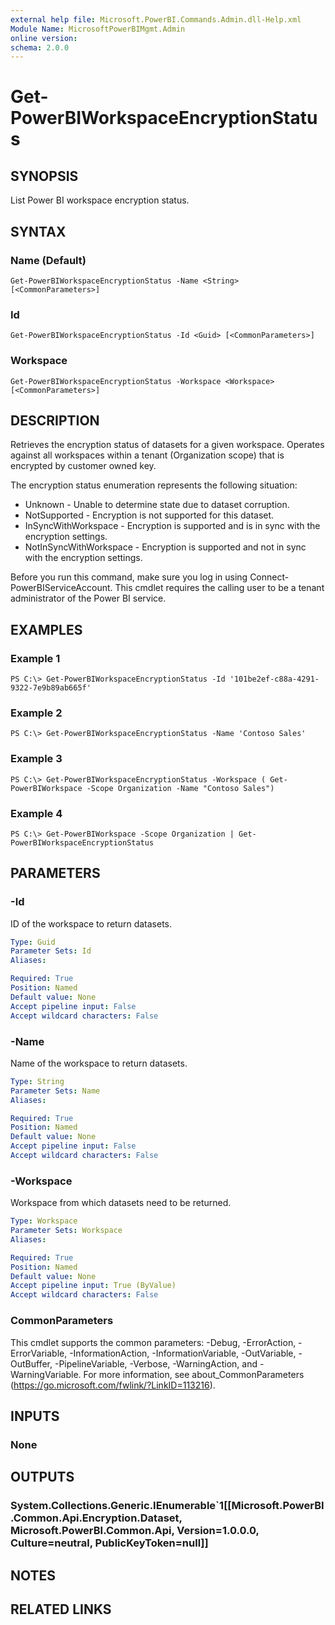 ```yaml
---
external help file: Microsoft.PowerBI.Commands.Admin.dll-Help.xml
Module Name: MicrosoftPowerBIMgmt.Admin
online version:
schema: 2.0.0
---
```


# Get-PowerBIWorkspaceEncryptionStatus

## SYNOPSIS
List Power BI workspace encryption status.

## SYNTAX

### Name (Default)
```
Get-PowerBIWorkspaceEncryptionStatus -Name <String> [<CommonParameters>]
```

### Id
```
Get-PowerBIWorkspaceEncryptionStatus -Id <Guid> [<CommonParameters>]
```

### Workspace
```
Get-PowerBIWorkspaceEncryptionStatus -Workspace <Workspace> [<CommonParameters>]
```

## DESCRIPTION
Retrieves the encryption status of datasets for a given workspace.
Operates against all workspaces within a tenant (Organization scope) that is encrypted by customer owned key.

The encryption status enumeration represents the following situation:

* Unknown - Unable to determine state due to dataset corruption.
* NotSupported - Encryption is not supported for this dataset.
* InSyncWithWorkspace - Encryption is supported and is in sync with the encryption settings.
* NotInSyncWithWorkspace - Encryption is supported and not in sync with the encryption settings.

Before you run this command, make sure you log in using Connect-PowerBIServiceAccount.
This cmdlet requires the calling user to be a tenant administrator of the Power BI service.

## EXAMPLES

### Example 1
```
PS C:\> Get-PowerBIWorkspaceEncryptionStatus -Id '101be2ef-c88a-4291-9322-7e9b89ab665f'
```

### Example 2
```
PS C:\> Get-PowerBIWorkspaceEncryptionStatus -Name 'Contoso Sales'
```

### Example 3
```
PS C:\> Get-PowerBIWorkspaceEncryptionStatus -Workspace ( Get-PowerBIWorkspace -Scope Organization -Name "Contoso Sales")
```

### Example 4
```
PS C:\> Get-PowerBIWorkspace -Scope Organization | Get-PowerBIWorkspaceEncryptionStatus
```

## PARAMETERS

### -Id
ID of the workspace to return datasets.

```yaml
Type: Guid
Parameter Sets: Id
Aliases:

Required: True
Position: Named
Default value: None
Accept pipeline input: False
Accept wildcard characters: False
```

### -Name
Name of the workspace to return datasets.

```yaml
Type: String
Parameter Sets: Name
Aliases:

Required: True
Position: Named
Default value: None
Accept pipeline input: False
Accept wildcard characters: False
```

### -Workspace
Workspace from which datasets need to be returned.

```yaml
Type: Workspace
Parameter Sets: Workspace
Aliases:

Required: True
Position: Named
Default value: None
Accept pipeline input: True (ByValue)
Accept wildcard characters: False
```

### CommonParameters
This cmdlet supports the common parameters: -Debug, -ErrorAction, -ErrorVariable, -InformationAction, -InformationVariable, -OutVariable, -OutBuffer, -PipelineVariable, -Verbose, -WarningAction, and -WarningVariable. For more information, see about_CommonParameters (https://go.microsoft.com/fwlink/?LinkID=113216).

## INPUTS

### None

## OUTPUTS

### System.Collections.Generic.IEnumerable`1[[Microsoft.PowerBI.Common.Api.Encryption.Dataset, Microsoft.PowerBI.Common.Api, Version=1.0.0.0, Culture=neutral, PublicKeyToken=null]]

## NOTES

## RELATED LINKS
